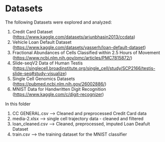 # Datasets


The following Datasets were explored and analyzed: 

1. Credit Card Dataset
    (https://www.kaggle.com/datasets/arjunbhasin2013/ccdata)
2. Vehicle Loan Default Dataset
    (https://www.kaggle.com/datasets/yasserh/loan-default-dataset)
3. Fractional Abundances of Cells Classified within 2.5 Hours of Movement
    (https://www.ncbi.nlm.nih.gov/pmc/articles/PMC7815872/)
4. Slide-seqV2 Data of Human Testis 
    (https://singlecell.broadinstitute.org/single_cell/study/SCP2166/testis-slide-seq#study-visualize)
5. Single Cell Genomics Datasets
    (https://pubmed.ncbi.nlm.nih.gov/26002886/)
6. MNIST Data for Handwritten Digit Recognition 
    (https://www.kaggle.com/c/digit-recognizer)


In this folder
1. CC GENERAL.csv --> Cleaned and preprocessed Credit Card data
2. media-2.xlsx --> single cell trajectory data - cleaned and filtered
3. loan_cleaned.csv --> Cleaned, preprocessed, imputed Loan Deafult Dataset
4. train.csv --> the training dataset for the MNIST classifier 